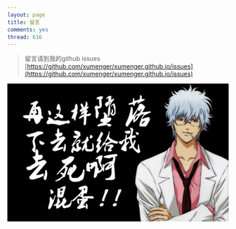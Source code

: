 ```yaml
---
layout: page
title: 留言
comments: yes
thread: 616
---
```


>留言请到我的github issues [https://github.com/xumenger/xumenger.github.io/issues](https://github.com/xumenger/xumenger.github.io/issues)

![](./guest.jpg)

